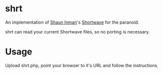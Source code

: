 # shrt
An implementation of [Shaun Inman](http://shauninman.com/)'s [Shortwave](http://shortwaveapp.com/) for the paranoid.

shrt can read your current Shortwave files, so no porting is necessary.

# Usage
Upload shrt.php, point your browser to it's URL and follow the instructions.